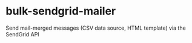 # bulk-sendgrid-mailer
Send mail-merged messages (CSV data source, HTML template) via the SendGrid API
